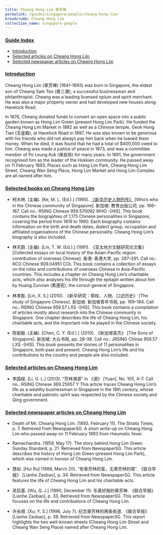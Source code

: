 ```yaml
---
title: Cheang Hong Lim 章芳琳
permalink: /guides/singapore/people/cheang-hong-lim/
breadcrumb: Cheang Hong Lim
collection_name: singapore-people
---
```


### <u>Guide Index</u>

* [Introduction](#introduction)
* [Selected articles on Cheang Hong Lim](#selected-articles-on-cheang-hong-lim)
* [Selected newspaper articles on Cheang Hong Lim](#selected-newspaper-articles-on-cheang-hong-lim)

### <u>Introduction</u>

Cheang Hong Lim (章芳琳) (1841–1893) was born in Singapore, the eldest son of Cheang Sam Teo (章三潮), a successful businessman and philanthropist. Cheang was a leading licensed opium and spirit merchant. He was also a major property owner and had developed new houses along Havelock Road.

In 1876, Cheang donated funds to convert an open space into a public garden known as Hong Lim Green (present Hong Lim Park). He funded the Cheang Hong Lim Market in 1882 as well as a Chinese temple, Geok Hong Tian (玉皇殿), at Havelock Road in 1887. He was also known to be generous with his friends who did not always pay him back when he loaned them money. When he died, it was found that he had a total of $400,000 owed to him. Cheang was made a justice of peace in 1873, and was a committee member of Po Leung Kuk (保良局) for many years. In 1891, the government recognised him as the leader of the Hokkien community. He passed away on 11 February 1893. Places such as Hong Lim Park, Cheang Hong Lim Street, Cheang Wan Seng Place, Hong Lim Market and Hong Lim Complex are all named after him.

 

### <u>Selected books on Cheang Hong Lim</u>

* 柯木林. (主编). [Ke, M. L. (Ed.).] (1995). [《新华历史人物列传》](http://eservice.nlb.gov.sg/item_holding_s.aspx?bid=84500628) [Who’s who in the Chinese community of Singapore]. 新加坡: 教育出版公司, pp. 166–167.
Call no.: RSING Chinese 959.570092 WHO -\[HIS\].
This book contains the biographies of 1,175 Chinese personalities in Singapore, covering the period from 1819 to 1990. Each biography contains information on the birth and death dates, dialect group, occupation and affiliated organisations of the Chinese personality. Cheang Hong Lim’s biography is also included.


* 林天蔚. (主编). [Lin, T. W. (Ed.).] (1991). 《亚太地方文献研究论文集》 [Collected essays on local history of the Asian-Pacific region: contribution of overseas Chinese]. 香港: 香港大学, pp. 287–291.
Call no.: RCO Chinese 909.04951 COL
This book contains a collection of essays on the roles and contributions of overseas Chinese in Asia-Pacific countries. This includes a chapter on Cheang Hong Lim’s charitable acts, which also analyses his life through the epitaph written about him by Huang Zunxian (黄遵宪), the consul-general of Singapore.


* 林孝胜. [Lin, X. S.] (2010). 《新华研究：帮权、人物、口述历史》 [The study of Singapore Chinese]. 新加坡: 新加坡青年书局, pp. 169–184.
Call no.: RSING Chinese 959.57 LXS -\[HIS\].
This book contains a compilation of articles mostly about research into the Chinese community in Singapore. One chapter describes the life of Cheang Hong Lim, his charitable acts, and the important role he played in the Chinese society.


* 陈聪毅. (主编). [Chen, C. Y. (Ed.).] (2010). 《新加坡英杰》 [The Sons of Singapore]. 新加坡: 大众书局, pp. 28–38.
Call no.: JRSING Chinse 959.57 LXS -\[HIS\].
This book presents the stories of 11 personalities in Singapore, both past and present. Cheang Hong Lim’s life and his contributions to the country and people are also included.




### <u>Selected articles on Cheang Hong Lim</u>

* 李国樑. [Li, G. L.] (2013). “芳林溯源” in 《源》 \[Yuan\], No. 105, 4–7.
Call no.: RSING Chinese 369.25957 Y
This article traces Cheang Hong Lim’s life as a wealthy businessman in Singapore in the 19th century, whose charitable and patriotic spirit was respected by the Chinese society and Qing government.




### <u>Selected newspaper articles on Cheang Hong Lim</u>

* Death of Mr. Cheang Hong Lim. (1893, February 11). The Straits Times, p. 7. Retrieved from NewspaperSG.
A short write-up on Cheang Hong Lim who passed away on 11 February 1893 from rheumatic fever.


* Ramachandra. (1959, May 17). The story behind Hong Lim Green. Sunday Standard, p. 21. Retrieved from NewspaperSG.
This article describes the history of Hong Lim Green (present Hong Lim Park), which was named in honour of Cheang Hong Lim.


* 慧如. [Hui Ru] (1988, March 20). “有章芳林的富，无章芳林的厝”. 《联合早报》 [Lianhe Zaobao], p. 34. Retrieved from NewspaperSG.
This article features the life of Cheang Hong Lim and his charitable acts.


* 吴启基. [Wu, Q. J.] (1990, December 11). 乐善好施的章芳琳. 《联合早报》 [Lianhe Zaobao], p. 33. Retrieved from NewspaperSG.
This article focuses on the life and contributions of Cheang Hong Lim.


* 许永顺. [Xu, Y. S.] (1996, July 7). 纪念章芳林的两条街道. 《联合早报》 [Lianhe Zaobao], p. 38. Retrieved from NewspaperSG.
This report highlights the two well-known streets (Cheang Hong Lim Street and Cheang Wan Seng Place) named after Cheang Hong Lim.